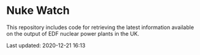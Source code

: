# Nuke Watch

This repository includes code for retrieving the latest information available on the output of EDF nuclear power plants in the UK.

Last updated: 2020-12-21 16:13